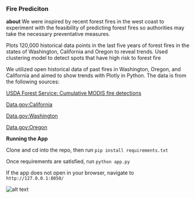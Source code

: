 <h3> Fire Prediciton </h3>

<strong> about </strong>
We were inspired by recent forest fires in the west coast to experiment with the feasibility of predicting forest fires so authorities may take the necessary preventative measures.

Plots 120,000 historical data points in the last five years of forest fires in the states of Washington, California and Oregon to reveal trends. Used clustering model to detect spots that have high risk to forest fire

We utilized open historical data of past fires in Washington, Oregon, and California and aimed to show trends with Plotly in Python. The data is from the following sources:
  
<a href="https://fsapps.nwcg.gov/gisdata.php"> USDA Forest Service: Cumulative MODIS fire detections </a>

<a href="https://catalog.data.gov/dataset/tiger-line-shapefile-2016-state-california-current-county-subdivision-state-based"> Data.gov:California </a>

<a href="https://catalog.data.gov/dataset/tiger-line-shapefile-2016-state-washington-current-county-subdivision-state-based"> Data.gov:Washington </a>

<a href="https://catalog.data.gov/dataset/tiger-line-shapefile-2016-state-oregon-current-county-subdivision-state-based"> Data.gov:Oregon </a>


<strong> Running the App </strong>

Clone and cd into the repo, then run `pip install requirements.txt`

Once requirements are satisfied, run `python app.py`

If the app does not open in your browser, navigate to `http://127.0.0.1:8050/`

![alt text](https://github.com/mwan10wbg/fire_prediction/blob/master/result/app%20demo.PNG)
